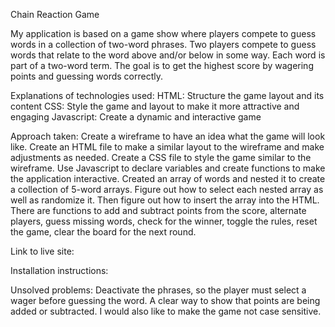 Chain Reaction Game

My application is based on a game show where players compete to guess words in a collection of two-word phrases. Two players compete to guess words that relate to the word above and/or below in some way. Each word is part of a two-word term. The goal is to get the highest score by wagering points and guessing words correctly.

Explanations of technologies used:
HTML: Structure the game layout and its content
CSS: Style the game and layout to make it more attractive and engaging
Javascript: Create a dynamic and interactive game

Approach taken:
Create a wireframe to have an idea what the game will look like.
Create an HTML file to make a similar layout to the wireframe and make adjustments as needed.
Create a CSS file to style the game similar to the wireframe.
Use Javascript to declare variables and create functions to make the application interactive.
Created an array of words and nested it to create a collection of 5-word arrays.
Figure out how to select each nested array as well as randomize it.
Then figure out how to insert the array into the HTML.
There are functions to add and subtract points from the score, alternate players, guess missing words, check for the winner, toggle the rules, reset the game, clear the board for the next round.

Link to live site:

Installation instructions:

Unsolved problems: Deactivate the phrases, so the player must select a wager before guessing the word. A clear way to show that points are being added or subtracted. I would also like to make the game not case sensitive.
